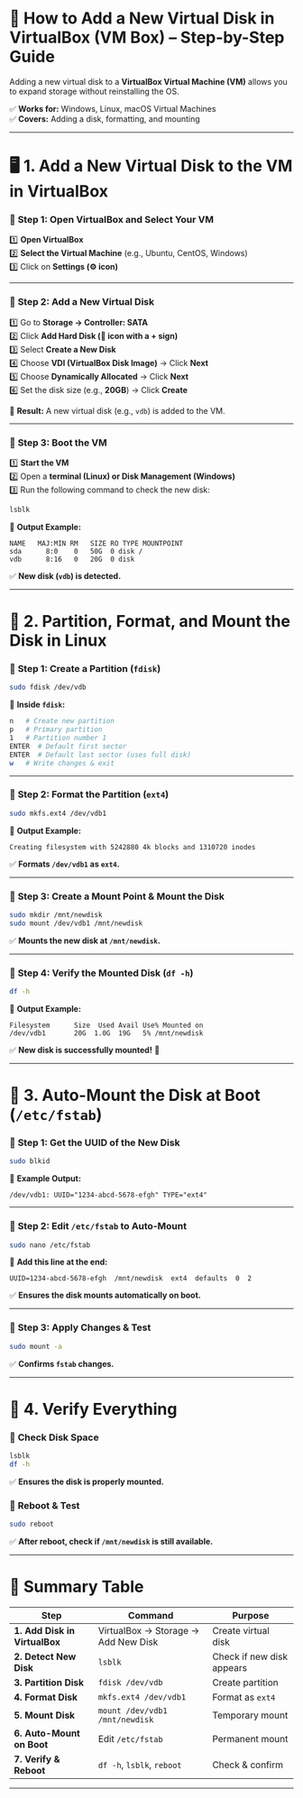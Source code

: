 # 📌 **How to Add a New Virtual Disk in VirtualBox (VM Box) – Step-by-Step Guide**  

Adding a new virtual disk to a **VirtualBox Virtual Machine (VM)** allows you to expand storage without reinstalling the OS.  

✅ **Works for:** Windows, Linux, macOS Virtual Machines  
✅ **Covers:** Adding a disk, formatting, and mounting  

---

# 🖥 **1. Add a New Virtual Disk to the VM in VirtualBox**  

### 🔹 **Step 1: Open VirtualBox and Select Your VM**
1️⃣ **Open VirtualBox**  
2️⃣ **Select the Virtual Machine** (e.g., Ubuntu, CentOS, Windows)  
3️⃣ Click on **Settings (⚙️ icon)**  

---

### 🔹 **Step 2: Add a New Virtual Disk**
1️⃣ Go to **Storage → Controller: SATA**  
2️⃣ Click **Add Hard Disk (📂 icon with a + sign)**  
3️⃣ Select **Create a New Disk**  
4️⃣ Choose **VDI (VirtualBox Disk Image)** → Click **Next**  
5️⃣ Choose **Dynamically Allocated** → Click **Next**  
6️⃣ Set the disk size (e.g., **20GB**) → Click **Create**  

📌 **Result:** A new virtual disk (e.g., `vdb`) is added to the VM.  

---

### 🔹 **Step 3: Boot the VM**
1️⃣ **Start the VM**  
2️⃣ Open a **terminal (Linux) or Disk Management (Windows)**  
3️⃣ Run the following command to check the new disk:  

```bash
lsblk
```
📌 **Output Example:**
```
NAME   MAJ:MIN RM   SIZE RO TYPE MOUNTPOINT
sda      8:0    0   50G  0 disk /
vdb      8:16   0   20G  0 disk 
```
✅ **New disk (`vdb`) is detected.**  

---

# 📌 **2. Partition, Format, and Mount the Disk in Linux**  

### 🔹 **Step 1: Create a Partition (`fdisk`)**  
```bash
sudo fdisk /dev/vdb
```
📌 **Inside `fdisk`:**  
```bash
n   # Create new partition
p   # Primary partition
1   # Partition number 1
ENTER  # Default first sector
ENTER  # Default last sector (uses full disk)
w   # Write changes & exit
```

---

### 🔹 **Step 2: Format the Partition (`ext4`)**
```bash
sudo mkfs.ext4 /dev/vdb1
```
📌 **Output Example:**
```
Creating filesystem with 5242880 4k blocks and 1310720 inodes
```
✅ **Formats `/dev/vdb1` as `ext4`.**  

---

### 🔹 **Step 3: Create a Mount Point & Mount the Disk**
```bash
sudo mkdir /mnt/newdisk
sudo mount /dev/vdb1 /mnt/newdisk
```
✅ **Mounts the new disk at `/mnt/newdisk`.**  

---

### 🔹 **Step 4: Verify the Mounted Disk (`df -h`)**
```bash
df -h
```
📌 **Output Example:**
```
Filesystem      Size  Used Avail Use% Mounted on
/dev/vdb1       20G  1.0G  19G   5% /mnt/newdisk
```
✅ **New disk is successfully mounted!** 🎉  

---

# 📌 **3. Auto-Mount the Disk at Boot (`/etc/fstab`)**  

### 🔹 **Step 1: Get the UUID of the New Disk**
```bash
sudo blkid
```
📌 **Example Output:**
```
/dev/vdb1: UUID="1234-abcd-5678-efgh" TYPE="ext4"
```

---

### 🔹 **Step 2: Edit `/etc/fstab` to Auto-Mount**
```bash
sudo nano /etc/fstab
```
🔹 **Add this line at the end:**
```
UUID=1234-abcd-5678-efgh  /mnt/newdisk  ext4  defaults  0  2
```
✅ **Ensures the disk mounts automatically on boot.**  

---

### 🔹 **Step 3: Apply Changes & Test**
```bash
sudo mount -a
```
✅ **Confirms `fstab` changes.**  

---

# 📌 **4. Verify Everything**  

### 🔹 **Check Disk Space**
```bash
lsblk
df -h
```
✅ **Ensures the disk is properly mounted.**  

### 🔹 **Reboot & Test**
```bash
sudo reboot
```
✅ **After reboot, check if `/mnt/newdisk` is still available.**  

---

# 🚀 **Summary Table**
| **Step** | **Command** | **Purpose** |
|---------|------------|------------|
| **1. Add Disk in VirtualBox** | VirtualBox → Storage → Add New Disk | Create virtual disk |
| **2. Detect New Disk** | `lsblk` | Check if new disk appears |
| **3. Partition Disk** | `fdisk /dev/vdb` | Create partition |
| **4. Format Disk** | `mkfs.ext4 /dev/vdb1` | Format as `ext4` |
| **5. Mount Disk** | `mount /dev/vdb1 /mnt/newdisk` | Temporary mount |
| **6. Auto-Mount on Boot** | Edit `/etc/fstab` | Permanent mount |
| **7. Verify & Reboot** | `df -h`, `lsblk`, `reboot` | Check & confirm |

---
